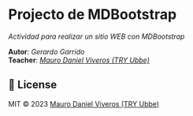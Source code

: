 # Projecto de MDBootstrap

*Actividad para realizar un sitio WEB con MDBootstrap*  

**Autor**: *Gerardo Garrido*  
**Teacher**: *[Mauro Daniel Viveros (TRY Ubbe)](https://www.github.com/maurodviveros)*  


## 📜 License

MIT © 2023 [Mauro Daniel Viveros (TRY Ubbe)](https://www.github.com/maurodviveros)